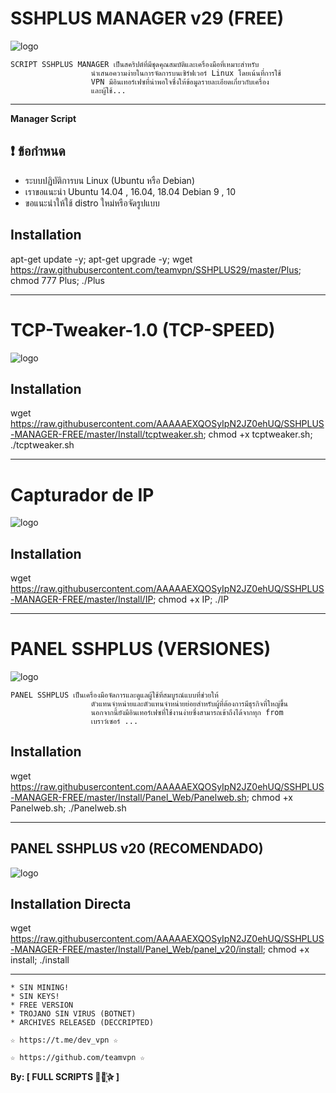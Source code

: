 ﻿# SSHPLUS MANAGER v29 (FREE)

![logo](https://github.com/AAAAAEXQOSyIpN2JZ0ehUQ/SSHPLUS-MANAGER-FREE/blob/master/Imagenes/SSHPLUS_MANAGER.jpg)


```
SCRIPT SSHPLUS MANAGER เป็นสคริปต์ที่มีชุดคุณสมบัติและเครื่องมือที่เหมาะสำหรับ
                  นำเสนอความง่ายในการจัดการบนเซิร์ฟเวอร์ Linux โดยเน้นที่การใช้
                  VPN มีอินเทอร์เฟซที่น่าพอใจซึ่งให้ข้อมูลรายละเอียดเกี่ยวกับเครื่อง
                  และผู้ใช้...
```

-------------------------------------------------------------------------------

**Manager Script**

## :heavy_exclamation_mark: ข้อกำหนด

* ระบบปฏิบัติการบน Linux (Ubuntu หรือ Debian)
* เราขอแนะนำ Ubuntu 14.04 , 16.04, 18.04 Debian 9 , 10
* ขอแนะนำให้ใช้ distro ใหม่หรือจัดรูปแบบ

## Installation

apt-get update -y; apt-get upgrade -y; wget https://raw.githubusercontent.com/teamvpn/SSHPLUS29/master/Plus; chmod 777 Plus; ./Plus

-------------------------------------------------------------------------------

# TCP-Tweaker-1.0 (TCP-SPEED)

![logo](https://github.com/AAAAAEXQOSyIpN2JZ0ehUQ/SSHPLUS-MANAGER-FREE/blob/master/Imagenes/TCP_Tweaker_TCP_SPEED.jpg)

## Installation

wget https://raw.githubusercontent.com/AAAAAEXQOSyIpN2JZ0ehUQ/SSHPLUS-MANAGER-FREE/master/Install/tcptweaker.sh; chmod +x tcptweaker.sh; ./tcptweaker.sh

-------------------------------------------------------------------------------
# Capturador de IP

![logo](https://github.com/AAAAAEXQOSyIpN2JZ0ehUQ/SSHPLUS-MANAGER-FREE/blob/master/Imagenes/Capturador_IP.jpg)

## Installation

wget https://raw.githubusercontent.com/AAAAAEXQOSyIpN2JZ0ehUQ/SSHPLUS-MANAGER-FREE/master/Install/IP; chmod +x IP; ./IP

-------------------------------------------------------------------------------
# PANEL SSHPLUS (VERSIONES)

![logo](https://github.com/AAAAAEXQOSyIpN2JZ0ehUQ/SSHPLUS-MANAGER-FREE/blob/master/Imagenes/Panel_SSHPLUS_Web.jpg)

```
PANEL SSHPLUS เป็นเครื่องมือจัดการและดูแลผู้ใช้ที่สมบูรณ์แบบที่ช่วยให้
                  ตัวแทนจำหน่ายและตัวแทนจำหน่ายย่อยสำหรับผู้ที่ต้องการมีธุรกิจที่ใหญ่ขึ้น
                  นอกจากนี้ยังมีอินเทอร์เฟซที่ใช้งานง่ายซึ่งสามารถเข้าถึงได้จากทุก from
                  เบราว์เซอร์ ...
```

## Installation

wget https://raw.githubusercontent.com/AAAAAEXQOSyIpN2JZ0ehUQ/SSHPLUS-MANAGER-FREE/master/Install/Panel_Web/Panelweb.sh; chmod +x Panelweb.sh; ./Panelweb.sh


-------------------------------------------------------------------------------

## PANEL SSHPLUS v20 (RECOMENDADO)

![logo](https://github.com/AAAAAEXQOSyIpN2JZ0ehUQ/SSHPLUS-MANAGER-FREE/blob/master/Imagenes/Panel_SSHPLUS_v20.jpg)

## Installation Directa

wget https://raw.githubusercontent.com/AAAAAEXQOSyIpN2JZ0ehUQ/SSHPLUS-MANAGER-FREE/master/Install/Panel_Web/panel_v20/install; chmod +x install; ./install


-------------------------------------------------------------------------------

```
* SIN MINING!
* SIN KEYS!
* FREE VERSION
* TROJANO SIN VIRUS (BOTNET)
* ARCHIVES RELEASED (DECCRIPTED)
```

```
☆ https://t.me/dev_vpn ☆

☆ https://github.com/teamvpn ☆
```

**By: [ FULL SCRIPTS ⃘⃤꙰✰ ]**
